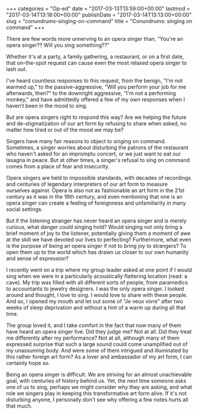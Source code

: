 +++
categories = "Op-ed"
date = "2017-03-13T13:59:00+00:00"
lastmod = "2017-03-14T13:18:00+00:00"
publishDate = "2017-03-14T13:13:00+00:00"
slug = "conundrums-singing-on-command"
title = "Conundrums: singing on command"
+++

There are few words more unnerving to an opera singer than, "You're an opera singer?? Will you sing something??"

Whether it's at a party, a family gathering, a restaurant, or on a first date, that on-the-spot request can cause even the most relaxed opera singer to lash out.

I've heard countless responses to this request, from the benign, "I'm not warmed up," to the passive-aggressive, "Will you perform your job for me afterwards, then?" to the downright aggressive, "I'm not a performing monkey," and have admittedly offered a few of my own responses when I haven’t been in the mood to sing.

But are opera singers right to respond this way? Are we helping the future and de-stigmatization of our art form by refusing to share when asked, no matter how tired or out of the mood we may be?

Singers have many fair reasons to object to singing on command. Sometimes, a singer worries about disturbing the patrons of the restaurant who haven't asked for an impromptu concert, or we just want to eat our lasagna in peace. But at other times, a singer's refusal to sing on command comes from a place of fear and insecurity. 

Opera singers are held to impossible standards, with decades of recordings and centuries of legendary interpreters of our art form to measure ourselves against. Opera is also not as fashionable an art form in the 21st century as it was in the 19th century, and even mentioning that one is an opera singer can create a feeling of foreignness and unfamiliarity in many social settings. 

But if the listening stranger has never heard an opera singer and is merely curious, what danger could singing hold? Would singing not only bring a brief moment of joy to the listener, potentially giving them a moment of awe at the skill we have devoted our lives to perfecting? Furthermore, what even is the purpose of being an opera singer if not to bring joy to strangers? To open them up to the world which has drawn us closer to our own humanity and sense of expression?

I recently went on a trip where my group leader asked at one point if I would sing when we were in a particularly acoustically flattering location (read: a cave). My trip was filled with all different sorts of people, from paramedics to accountants to jewelry designers. I was the only opera singer. I looked around and thought, I love to sing. I would love to share with these people. And so, I opened my mouth and let out some of "Je veux vivre" after two weeks of sleep deprivation and without a hint of a warm up during all that time. 

The group loved it, and I take comfort in the fact that now many of them have heard an opera singer live. Did they judge me? Not at all. Did they treat me differently after my performance? Not at all, although many of them expressed surprise that such a large sound could come unamplified out of my unassuming body. And were some of them intrigued and illuminated by this rather foreign art form? As a lover and ambassador of my art form, I can certainly hope so.

Being an opera singer is difficult. We are striving for an almost unachievable goal, with centuries of history behind us. Yet, the next time someone asks one of us to sing, perhaps we might consider why they are asking, and what role we singers play in keeping this transformative art form alive. If it's not disturbing anyone, I personally don't see why offering a few notes hurts all that much. 
